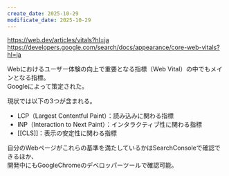 ```yaml
---
create_date: 2025-10-29
modificate_date: 2025-10-29
---
```

<https://web.dev/articles/vitals?hl=ja>  
<https://developers.google.com/search/docs/appearance/core-web-vitals?hl=ja>

Webにおけるユーザー体験の向上で重要となる指標（Web Vital）の中でもメインとなる指標。  
Googleによって策定された。

現状では以下の3つが含まれる。
* LCP（Largest Contentful Paint）：読み込みに関わる指標
* INP（Interaction to Next Paint）：インタラクティブ性に関わる指標
* [[CLS]]：表示の安定性に関わる指標

自分のWebページがこれらの基準を満たしているかはSearchConsoleで確認できるほか、  
開発中にもGoogleChromeのデベロッパーツールで確認可能。

